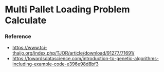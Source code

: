 # Multi Pallet Loading Problem Calculate

### Reference
- https://www.tci-thaijo.org/index.php/TJOR/article/download/91277/71691/
- https://towardsdatascience.com/introduction-to-genetic-algorithms-including-example-code-e396e98d8bf3
